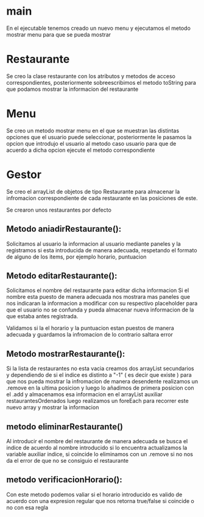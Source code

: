 # main

En el ejecutable tenemos creado un nuevo menu y ejecutamos el metodo mostrar menu para que se pueda mostrar

# Restaurante 

Se creo la clase restaurante con los atributos y metodos de acceso correspondientes, posteriormente sobreescribimos el metodo toString para que podamos mostrar la informacion del restaurante

# Menu

Se creo un metodo mostrar menu en el que se muestran las distintas opciones que el usuario puede seleccionar, posteriormente le pasamos la opcion que introdujo el usuario al metodo caso usuario para que de acuerdo a dicha opcion ejecute el metodo correspondiente


# Gestor 

Se creo el arrayList de objetos de tipo Restaurante para almacenar la infromacion correspondiente de cada restaurante en las posiciones de este.

Se crearon unos restaurantes por defecto

## Metodo aniadirRestaurante(): 
Solicitamos al usuario la informacion al usuario mediante paneles y la registramos si esta introducida de manera adecuada, respetando el formato de alguno de los items, por ejemplo horario, puntuacion

## Metodo editarRestaurante():
Solicitamos el nombre del restaurante para editar dicha informacion 
Si el nombre esta puesto de manera adecuada nos mostrara mas paneles que nos indicaran la informacion a modificar con su respectivo placeholder para que el usuario no se confunda y pueda almacenar nueva informacion de la que estaba antes registrada. 

Validamos si la el horario y la puntuacion estan puestos de manera adecuada y guardamos la infromacion de lo contrario saltara error

## Metodo mostrarRestaurante():

Si la lista de restaurantes no esta vacia creamos dos arrayList secundarios y dependiendo de si el indice es distinto a "-1" ( es decir que existe ) para que nos pueda mostrar la infromacion de manera desendente realizamos un .remove en la ultima posicion y luego lo añadimos de primera posicion con el .add y almacenamos esa informacion en el arrayList auxiliar restaurantesOrdenados luego realizamos un foreEach para recorrer este nuevo array y mostrar la informacion

## metodo eliminarRestaurante()

Al introducir el nombre del restaurante de manera adecuada se busca el indice de acuerdo al nombre introducido si lo encuentra actualizamos la variable auxiliar indice, si coincide lo eliminamos con un .remove 
si no nos da el error de que no se consiguio el restaurante 

## metodo verificacionHorario():

Con este metodo podemos valiar si el horario introducido es valido de acuerdo con una expresion regular que nos retorna true/false si coincide o no con esa regla 
